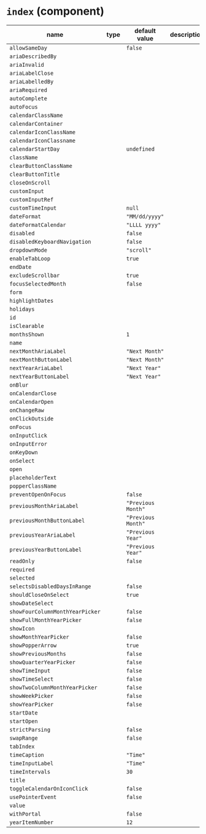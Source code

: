 `index` (component)
===================


| name  | type  | default value  | description  |
|---|---|---|---|
|`allowSameDay`||`false`||
|`ariaDescribedBy`||||
|`ariaInvalid`||||
|`ariaLabelClose`||||
|`ariaLabelledBy`||||
|`ariaRequired`||||
|`autoComplete`||||
|`autoFocus`||||
|`calendarClassName`||||
|`calendarContainer`||||
|`calendarIconClassName`||||
|`calendarIconClassname`||||
|`calendarStartDay`||`undefined`||
|`className`||||
|`clearButtonClassName`||||
|`clearButtonTitle`||||
|`closeOnScroll`||||
|`customInput`||||
|`customInputRef`||||
|`customTimeInput`||`null`||
|`dateFormat`||`"MM/dd/yyyy"`||
|`dateFormatCalendar`||`"LLLL yyyy"`||
|`disabled`||`false`||
|`disabledKeyboardNavigation`||`false`||
|`dropdownMode`||`"scroll"`||
|`enableTabLoop`||`true`||
|`endDate`||||
|`excludeScrollbar`||`true`||
|`focusSelectedMonth`||`false`||
|`form`||||
|`highlightDates`||||
|`holidays`||||
|`id`||||
|`isClearable`||||
|`monthsShown`||`1`||
|`name`||||
|`nextMonthAriaLabel`||`"Next Month"`||
|`nextMonthButtonLabel`||`"Next Month"`||
|`nextYearAriaLabel`||`"Next Year"`||
|`nextYearButtonLabel`||`"Next Year"`||
|`onBlur`||||
|`onCalendarClose`||||
|`onCalendarOpen`||||
|`onChangeRaw`||||
|`onClickOutside`||||
|`onFocus`||||
|`onInputClick`||||
|`onInputError`||||
|`onKeyDown`||||
|`onSelect`||||
|`open`||||
|`placeholderText`||||
|`popperClassName`||||
|`preventOpenOnFocus`||`false`||
|`previousMonthAriaLabel`||`"Previous Month"`||
|`previousMonthButtonLabel`||`"Previous Month"`||
|`previousYearAriaLabel`||`"Previous Year"`||
|`previousYearButtonLabel`||`"Previous Year"`||
|`readOnly`||`false`||
|`required`||||
|`selected`||||
|`selectsDisabledDaysInRange`||`false`||
|`shouldCloseOnSelect`||`true`||
|`showDateSelect`||||
|`showFourColumnMonthYearPicker`||`false`||
|`showFullMonthYearPicker`||`false`||
|`showIcon`||||
|`showMonthYearPicker`||`false`||
|`showPopperArrow`||`true`||
|`showPreviousMonths`||`false`||
|`showQuarterYearPicker`||`false`||
|`showTimeInput`||`false`||
|`showTimeSelect`||`false`||
|`showTwoColumnMonthYearPicker`||`false`||
|`showWeekPicker`||`false`||
|`showYearPicker`||`false`||
|`startDate`||||
|`startOpen`||||
|`strictParsing`||`false`||
|`swapRange`||`false`||
|`tabIndex`||||
|`timeCaption`||`"Time"`||
|`timeInputLabel`||`"Time"`||
|`timeIntervals`||`30`||
|`title`||||
|`toggleCalendarOnIconClick`||`false`||
|`usePointerEvent`||`false`||
|`value`||||
|`withPortal`||`false`||
|`yearItemNumber`||`12`||